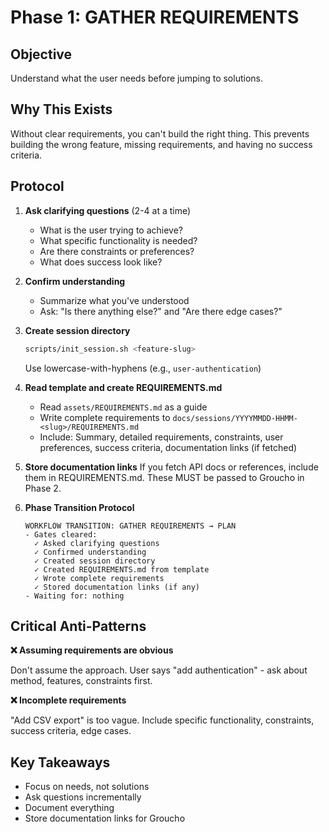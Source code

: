 # Phase 1: GATHER REQUIREMENTS

## Objective

Understand what the user needs before jumping to solutions.

## Why This Exists

Without clear requirements, you can't build the right thing. This prevents building the wrong feature, missing requirements, and having no success criteria.

## Protocol

1. **Ask clarifying questions** (2-4 at a time)
   - What is the user trying to achieve?
   - What specific functionality is needed?
   - Are there constraints or preferences?
   - What does success look like?

2. **Confirm understanding**
   - Summarize what you've understood
   - Ask: "Is there anything else?" and "Are there edge cases?"

3. **Create session directory**
   ```bash
   scripts/init_session.sh <feature-slug>
   ```
   Use lowercase-with-hyphens (e.g., `user-authentication`)

4. **Read template and create REQUIREMENTS.md**
   - Read `assets/REQUIREMENTS.md` as a guide
   - Write complete requirements to `docs/sessions/YYYYMMDD-HHMM-<slug>/REQUIREMENTS.md`
   - Include: Summary, detailed requirements, constraints, user preferences, success criteria, documentation links (if fetched)

5. **Store documentation links**
   If you fetch API docs or references, include them in REQUIREMENTS.md. These MUST be passed to Groucho in Phase 2.

6. **Phase Transition Protocol**
   ```
   WORKFLOW TRANSITION: GATHER REQUIREMENTS → PLAN
   - Gates cleared:
     ✓ Asked clarifying questions
     ✓ Confirmed understanding
     ✓ Created session directory
     ✓ Created REQUIREMENTS.md from template
     ✓ Wrote complete requirements
     ✓ Stored documentation links (if any)
   - Waiting for: nothing
   ```

## Critical Anti-Patterns

**❌ Assuming requirements are obvious**

Don't assume the approach. User says "add authentication" - ask about method, features, constraints first.

**❌ Incomplete requirements**

"Add CSV export" is too vague. Include specific functionality, constraints, success criteria, edge cases.

## Key Takeaways

- Focus on needs, not solutions
- Ask questions incrementally
- Document everything
- Store documentation links for Groucho

